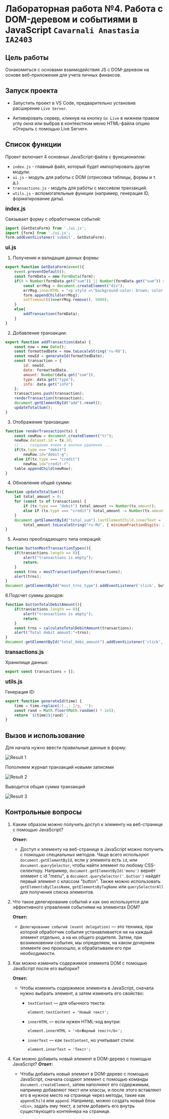 # Лабораторная работа №4. Работа с DOM-деревом и событиями в JavaScript `Cavarnali Anastasia IA2403`

## Цель работы
Ознакомиться с основами взаимодействия JS с DOM-деревом на основе веб-приложения для учета личных финансов.

## Запуск проекта
 - Запустить проект в VS Code, предварительно установив расширение `Live Server`.

 - Активировать сервер, кликнув на кнопку `Go Live` в нижнем правом углу окна или выбрав в контекстном меню HTML-файла опцию «Открыть с помощью Live Server». 

## Список функции
Проект включает 4 основных JavaScript-файла с функционалом:
 - `index.js` -  главный файл, который будет импортировать другие модули.
 - `ui.js` -  модуль для работы с DOM (отрисовка таблицы, формы и т. д.).
 - `transactions.js` - модуль для работы с массивом транзакций.
 - `utils.js` - вспомогательные функции (например, генерация ID, форматирование даты).


**<big>index.js</big>**<br>

Связывает форму с обработчиком событий:
```js
import {GetDataForm} from './ui.js';
import {form} from './ui.js';
form.addEventListener('submit', GetDataForm);
```

**<big>ui.js</big>**<br>
1. Получение и валидация данных формы:

```js
export function GetDataForm(event){
    event.preventDefault();
    const formData = new FormData(form);
    if(0 > Number(formData.get("sum")) || Number(formData.get("sum")) > 10000000 ){
        const errMsg = document.createElement("div");
        errMsg.innerHTML = "<p style =\"background-color: brown; color: white;\">incorrect amount: must be positive and less than 10,000,000</p>";
        form.appendChild(errMsg);
        setTimeout(()=>errMsg.remove(), 5000);
    }
    else{
        addTransaction(formData);
    }
}
```

2. Добавление транзакции:
```js
export function addTransaction(data) {
    const now = new Date();
    const formattedDate = now.toLocaleString('ru-RU');
    const newId = generateId(formattedDate); 
    const transaction = {
        id: newId,
        date: formattedDate,
        amount: Number(data.get("sum")),
        type: data.get("type"),
        info: data.get("info")
    };
    transactions.push(transaction);
    renderTransaction(transaction);
    document.getElementById("add").reset();
    updateTotalSum();
}
```
3. Отображение транзакции:
```js
function renderTransaction(tx) {
    const newRow = document.createElement("tr");
    newRow.dataset.id = tx.id;
    // ... создание ячеек и кнопки удаления ...
    if(tx.type === "debit")
        newRow.id="debit-g";
    else if(tx.type === "credit")
        newRow.id="credit-r";
    table.appendChild(newRow);
}
```

4. Обновление общей суммы:
```js
function updateTotalSum(){
    let total_amount = 0;
    for (const tx of transactions) {
        if (tx.type === "debit") total_amount += Number(tx.amount);
        else if (tx.type === "credit") total_amount -= Number(tx.amount);
    }
    document.getElementById("total_sum").lastElementChild.innerText = 
        total_amount.toLocaleString("ru-RU", { minimumFractionDigits: 2 });
}
```

5. Анализ преобладающего типа операций:
```js
function buttonMostTransactionTypes(){
    if(transactions.length == 0){
        alert("transactions is empty");
        return;
    }
    const trns = mostTransactionTypes(transactions);
    alert(trns);
}
document.getElementById("most_trns_type").addEventListener('click', buttonMostTransactionTypes);
```

6.Подсчет суммы доходов:
```js
function buttonTotalDebitAmount(){
    if(transactions.length == 0){
        alert("transactions is empty");
        return;
    }
    const trns = calculateTotalDebitAmount(transactions);
    alert("Total debit amount:"+trns);
}
document.getElementById("total_debi_amount").addEventListener('click', buttonTotalDebitAmount);
```
**<big>transactions.js</big>**<br>

Хранилище данных:
```js
export const transactions = [];
```

**<big>utils.js</big>**<br>

Генерация ID:
```js
export function generateId(time) {
    time = time.replace(/[.,: ]/g, '');
    const rand = Math.floor(Math.random() * 1e5);
    return `${time}${rand}`;
}
```



## Вызов и использование

Для начала нужно ввести правильные данные в форму:

![Result 1](result1.png)

Пополняем журнал транзакций новыми записями

![Result 2](result2.png)

Выводится общая сумма транзакций

![Result 3](result3.png)



## Контрольные вопросы

1. Каким образом можно получить доступ к элементу на веб-странице с помощью JavaScript?

    **Ответ:**
    - Доступ к элементу на веб-странице в JavaScript можно получить с помощью специальных методов. Чаще всего используют `document.getElementById`, если у элемента есть `id`, или `document.querySelector`, чтобы найти элемент по любому CSS-селектору. Например, `document.getElementById('menu')` вернёт элемент с id "menu", а `document.querySelector('.button')` найдёт первый элемент с классом "button". Также можно использовать `getElementsByClassName`, `getElementsByTagName` или `querySelectorAll` для получения списка элементов.



2. Что такое делегирование событий и как оно используется для эффективного управления событиями на элементах DOM?

    **Ответ:**
    - `Делегирование событий (event delegation)` — это техника, при которой обработчик события устанавливается не на каждый элемент отдельно, а на их общего родителя. Затем, при возникновении события, мы определяем, на каком дочернем элементе оно произошло, и обрабатываем его при необходимости.


3. Как можно изменить содержимое элемента DOM с помощью JavaScript после его выборки?

    **Ответ:**
     - Чтобы изменить содержимое элемента в JavaScript, сначала нужно выбрать элемент, а затем изменить его свойство:
        - `textContent` — для обычного текста:

          `element.textContent = 'Новый текст';`

        - `innerHTML` — если нужен HTML-код внутри:

          `element.innerHTML = '<b>Жирный текст</b>';`

        - `innerText` — как `textContent`, но учитывает стили:

          `element.innerText = 'Текст';`

4. Как можно добавить новый элемент в DOM-дерево с помощью JavaScript?
    **Ответ:**
    - Чтобы добавить новый элемент в DOM-дерево с помощью JavaScript, сначала создают элемент с помощью команды `document.createElement`, затем наполняют его содержимым, например добавляют текст или классы, и после этого вставляют его в нужное место на странице через методы, такие как `appendChild` или `append`. Например, можно создать новый блок `<div>`, задать ему текст, а затем добавить его внутрь существующего контейнера на странице.
